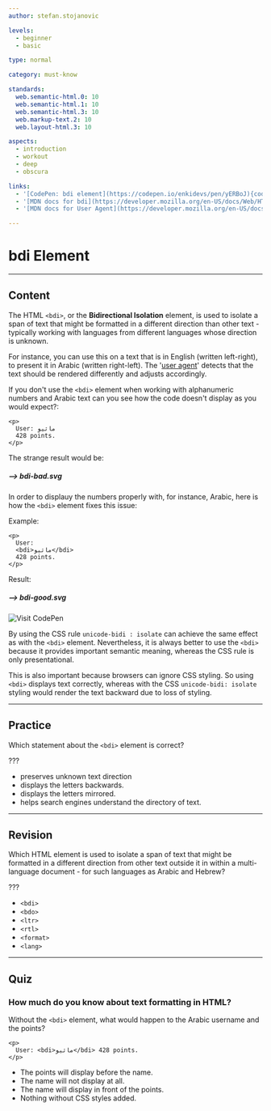 ```yaml
---
author: stefan.stojanovic

levels:
  - beginner
  - basic

type: normal

category: must-know

standards:
  web.semantic-html.0: 10
  web.semantic-html.1: 10
  web.semantic-html.3: 10
  web.markup-text.2: 10
  web.layout-html.3: 10

aspects:
  - introduction
  - workout
  - deep
  - obscura

links:
  - '[CodePen: bdi element](https://codepen.io/enkidevs/pen/yERBoJ){code}'
  - '[MDN docs for bdi](https://developer.mozilla.org/en-US/docs/Web/HTML/Element/bdi){website}'
  - '[MDN docs for User Agent](https://developer.mozilla.org/en-US/docs/Glossary/user_agent){website}'

---
```

# bdi Element
---
## Content

The HTML `<bdi>`, or the **Bidirectional Isolation** element, is used to isolate a span of text that might be formatted in a different direction than other text - typically working with languages from different languages whose direction is unknown.

For instance, you can use this on a text that is in English (written left-right), to present it in Arabic (written right-left). The '[user agent](https://developer.mozilla.org/en-US/docs/Glossary/user_agent)' detects that the text should be rendered differently and adjusts accordingly.

If you don't use the `<bdi>` element when working with alphanumeric numbers and Arabic text can you see how the code doesn't display as you would expect?:
```
<p>
  User: ماثيو
  428 points.
</p>
```
The strange result would be:

##### --> bdi-bad.svg

In order to displauy the numbers properly with, for instance, Arabic, here is how the `<bdi>` element fixes this issue:

Example:
```
<p>
  User:
  <bdi>ماثيو</bdi>
  428 points.
</p>

```
Result:
##### --> bdi-good.svg

![Visit CodePen](https://codepen.io/enkidevs/pen/yERBoJ)

By using the CSS rule `unicode-bidi : isolate` can achieve the same effect as with the `<bdi>` element. Nevertheless, it is always better to use the `<bdi>` because it provides important semantic meaning, whereas the CSS rule is only presentational.

This is also important because browsers can ignore CSS styling. So using `<bdi>` displays text correctly, whereas with the CSS `unicode-bidi: isolate` styling would render the text backward due to loss of styling.

---
## Practice

Which statement about the `<bdi>` element is correct?

???

* preserves unknown text direction
* displays the letters backwards.
* displays the letters mirrored.
* helps search engines understand the directory of text.

---
## Revision

Which HTML element is used to isolate a span of text that might be formatted in a different direction from other text outside it in within a multi-language document - for such languages as Arabic and Hebrew?  

???

* `<bdi>`
* `<bdo>`
* `<ltr>`
* `<rtl>`
* `<format>`
* `<lang>`

---
## Quiz

### How much do you know about text formatting in HTML?

Without the `<bdi>` element, what would happen to the Arabic username and the points?

```
<p>
  User: <bdi>ماثيو</bdi> 428 points.
</p>
```

* The points will display before the name.
* The name will not display at all.
* The name will display in front of the points.
* Nothing without CSS styles added.
